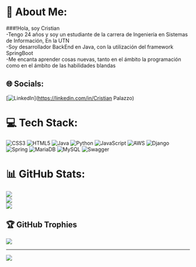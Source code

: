 # 💫 About Me:
###!Hola, soy Cristian<br>-Tengo 24 años y soy un estudiante de la carrera de Ingeniería en Sistemas de Información, En la UTN<br>-Soy desarrollador BackEnd en Java, con la utilización del framework SpringBoot <br>-Me encanta aprender cosas nuevas, tanto en el ámbito la programación como en el ámbito de las habilidades blandas <br>


## 🌐 Socials:
[![LinkedIn](https://img.shields.io/badge/LinkedIn-%230077B5.svg?logo=linkedin&logoColor=white)](https://linkedin.com/in/Cristian Palazzo) 

# 💻 Tech Stack:
![CSS3](https://img.shields.io/badge/css3-%231572B6.svg?style=for-the-badge&logo=css3&logoColor=white) ![HTML5](https://img.shields.io/badge/html5-%23E34F26.svg?style=for-the-badge&logo=html5&logoColor=white) ![Java](https://img.shields.io/badge/java-%23ED8B00.svg?style=for-the-badge&logo=openjdk&logoColor=white) ![Python](https://img.shields.io/badge/python-3670A0?style=for-the-badge&logo=python&logoColor=ffdd54) ![JavaScript](https://img.shields.io/badge/javascript-%23323330.svg?style=for-the-badge&logo=javascript&logoColor=%23F7DF1E) ![AWS](https://img.shields.io/badge/AWS-%23FF9900.svg?style=for-the-badge&logo=amazon-aws&logoColor=white) ![Django](https://img.shields.io/badge/django-%23092E20.svg?style=for-the-badge&logo=django&logoColor=white) ![Spring](https://img.shields.io/badge/spring-%236DB33F.svg?style=for-the-badge&logo=spring&logoColor=white) ![MariaDB](https://img.shields.io/badge/MariaDB-003545?style=for-the-badge&logo=mariadb&logoColor=white) ![MySQL](https://img.shields.io/badge/mysql-%2300000f.svg?style=for-the-badge&logo=mysql&logoColor=white) ![Swagger](https://img.shields.io/badge/-Swagger-%23Clojure?style=for-the-badge&logo=swagger&logoColor=white)
# 📊 GitHub Stats:
![](https://github-readme-stats.vercel.app/api?username=CristianPalazzo&theme=dark&hide_border=false&include_all_commits=false&count_private=false)<br/>
![](https://github-readme-streak-stats.herokuapp.com/?user=CristianPalazzo&theme=dark&hide_border=false)<br/>
![](https://github-readme-stats.vercel.app/api/top-langs/?username=CristianPalazzo&theme=dark&hide_border=false&include_all_commits=false&count_private=false&layout=compact)

## 🏆 GitHub Trophies
![](https://github-profile-trophy.vercel.app/?username=CristianPalazzo&theme=gruvbox&no-frame=false&no-bg=true&margin-w=4)

---
[![](https://visitcount.itsvg.in/api?id=CristianPalazzo&icon=0&color=8)](https://visitcount.itsvg.in)

<!-- Proudly created with GPRM ( https://gprm.itsvg.in ) -->
